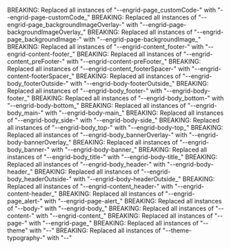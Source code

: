 BREAKING: Replaced all instances of "--engrid-page_customCode-" with "--engrid-page-customCode_"
BREAKING: Replaced all instances of "--engrid-page_backgroundImageOverlay-" with "--engrid-page-backgroundImageOverlay_"
BREAKING: Replaced all instances of "--engrid-page_backgroundImage-" with "--engrid-page-backgroundImage_"
BREAKING: Replaced all instances of "--engrid-content_footer-" with "--engrid-content-footer_"
BREAKING: Replaced all instances of "--engrid-content_preFooter-" with "--engrid-content-preFooter_"
BREAKING: Replaced all instances of "--engrid-content_footerSpacer-" with "--engrid-content-footerSpacer_"
BREAKING: Replaced all instances of "--engrid-body_footerOutside-" with "--engrid-body-footerOutside_"
BREAKING: Replaced all instances of "--engrid-body_footer-" with "--engrid-body-footer_"
BREAKING: Replaced all instances of "--engrid-body_bottom-" with "--engrid-body-bottom_"
BREAKING: Replaced all instances of "--engrid-body_main-" with "--engrid-body-main_"
BREAKING: Replaced all instances of "--engrid-body_side-" with "--engrid-body-side_"
BREAKING: Replaced all instances of "--engrid-body_top-" with "--engrid-body-top_"
BREAKING: Replaced all instances of "--engrid-body_bannerOverlay-" with "--engrid-body-bannerOverlay_"
BREAKING: Replaced all instances of "--engrid-body_banner-" with "--engrid-body-banner_"
BREAKING: Replaced all instances of "--engrid-body_title-" with "--engrid-body-title_"
BREAKING: Replaced all instances of "--engrid-body_header-" with "--engrid-body-header_"
BREAKING: Replaced all instances of "--engrid-body_headerOutside-" with "--engrid-body-headerOutside_"
BREAKING: Replaced all instances of "--engrid-content_header-" with "--engrid-content-header_"
BREAKING: Replaced all instances of "--engrid-page_alert-" with "--engrid-page-alert_"
BREAKING: Replaced all instances of "--body-" with "--engrid-body_"
BREAKING: Replaced all instances of "--content-" with "--engrid-content_"
BREAKING: Replaced all instances of "--page-" with "--engrid-page_"
BREAKING: Replaced all instances of "--theme" with "--"
BREAKING: Replaced all instances of "--theme-typography-" with "--"